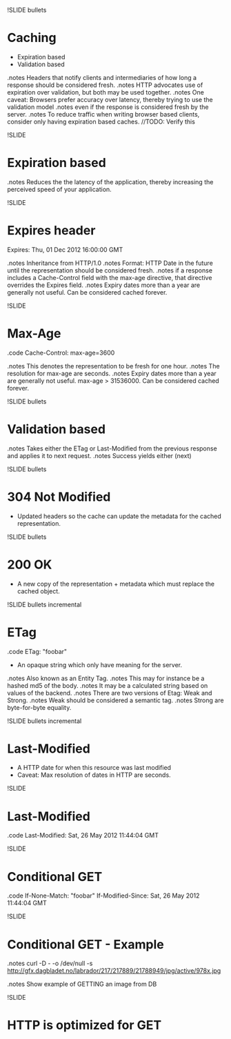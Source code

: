 !SLIDE bullets
# Caching #
* Expiration based
* Validation based

.notes Headers that notify clients and intermediaries of how long a response should be considered fresh.
.notes HTTP advocates use of expiration over validation, but both may be used together.
.notes One caveat: Browsers prefer accuracy over latency, thereby trying to use the validation model 
.notes even if the response is considered fresh by the server.
.notes To reduce traffic when writing browser based clients, consider only having expiration based caches. //TODO: Verify this

!SLIDE
# Expiration based #

.notes Reduces the the latency of the application, thereby increasing the perceived speed of your application.

!SLIDE
# Expires header #

Expires: Thu, 01 Dec 2012 16:00:00 GMT

.notes Inheritance from HTTP/1.0
.notes Format: HTTP Date in the future until the representation should be considered fresh.
.notes if a response includes a Cache-Control field with the max-age directive, that directive overrides the Expires field.
.notes Expiry dates more than a year are generally not useful. Can be considered cached forever.

!SLIDE
# Max-Age #

.code Cache-Control: max-age=3600

.notes This denotes the representation to be fresh for one hour.
.notes The resolution for max-age are seconds.
.notes Expiry dates more than a year are generally not useful. max-age > 31536000. Can be considered cached forever.

!SLIDE bullets
# Validation based #
.notes Takes either the ETag or Last-Modified from the previous response and applies it to next request.
.notes Success yields either (next)

!SLIDE bullets
# 304 Not Modified #
* Updated headers so the cache can update the metadata for the cached representation.

!SLIDE bullets
# 200 OK #
* A new copy of the representation + metadata which must replace the cached object.


!SLIDE bullets incremental
# ETag #
.code ETag: "foobar"

* An opaque string which only have meaning for the server.

.notes Also known as an Entity Tag.
.notes This may for instance be a hashed md5 of the body.
.notes It may be a calculated string based on values of the backend.
.notes There are two versions of Etag: Weak and Strong. 
.notes Weak should be considered a semantic tag.
.notes Strong are byte-for-byte equality.

!SLIDE bullets incremental
# Last-Modified #
* A HTTP date for when this resource was last modified
* Caveat: Max resolution of dates in HTTP are seconds.

!SLIDE
# Last-Modified #
.code Last-Modified: Sat, 26 May 2012 11:44:04 GMT

!SLIDE
# Conditional GET #
.code If-None-Match: "foobar"
If-Modified-Since: Sat, 26 May 2012 11:44:04 GMT

!SLIDE
# Conditional GET - Example #

.notes curl -D - -o /dev/null -s http://gfx.dagbladet.no/labrador/217/217889/21788949/jpg/active/978x.jpg

.notes Show example of GETTING an image from DB

!SLIDE 
# HTTP is optimized for GET #
